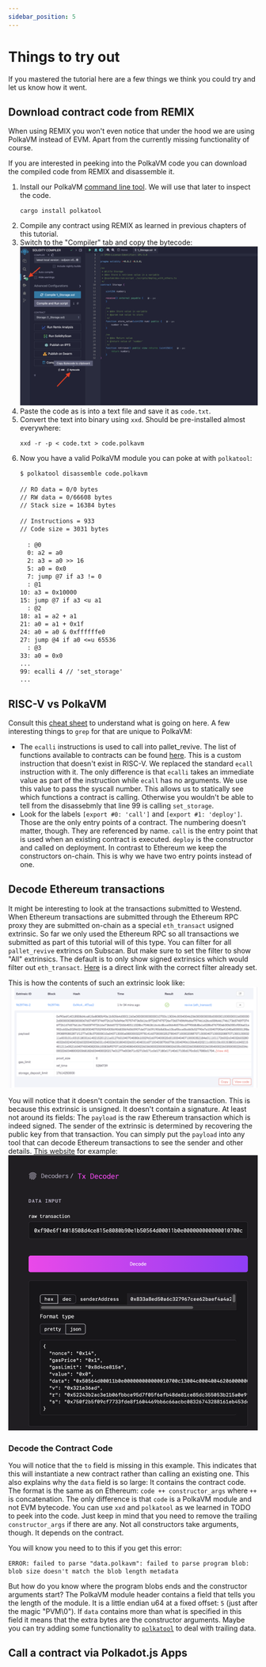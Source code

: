 ```yaml
---
sidebar_position: 5
---
```


# Things to try out

If you mastered the tutorial here are a few things we think you could try and let us know how it went.

## Download contract code from REMIX

When using REMIX you won't even notice that under the hood we are using PolkaVM instead of EVM. Apart from the currently
missing functionality of course.

If you are interested in peeking into the PolkaVM code you can download the compiled code from REMIX and disassemble it.

1. Install our PolkaVM [command line tool](https://github.com/paritytech/polkavm/tree/master/tools/polkatool). We will use that later to inspect the code.
	```
	cargo install polkatool
	```
2. Compile any contract using REMIX as learned in previous chapters of this tutorial.
3. Switch to the "Compiler" tab and copy the bytecode:
	![Download bytecode](img/download_bytecode.png)
4. Paste the code as is into a text file and save it as `code.txt`.
5. Convert the text into binary using `xxd`. Should be pre-installed almost everywhere:
	```
	xxd -r -p < code.txt > code.polkavm
	```
6. Now you have a valid PolkaVM module you can poke at with `polkatool`:
	```
	$ polkatool disassemble code.polkavm

	// RO data = 0/0 bytes
	// RW data = 0/66608 bytes
	// Stack size = 16384 bytes

	// Instructions = 933
	// Code size = 3031 bytes

	  : @0
	  0: a2 = a0
	  2: a3 = a0 >> 16
	  5: a0 = 0x0
	  7: jump @7 if a3 != 0
	  : @1
	10: a3 = 0x10000
	15: jump @7 if a3 <u a1
	  : @2
	18: a1 = a2 + a1
	21: a0 = a1 + 0x1f
	24: a0 = a0 & 0xffffffe0
	27: jump @4 if a0 <=u 65536
	  : @3
	33: a0 = 0x0
	...
	99: ecalli 4 // 'set_storage'
	...
	```

## RISC-V vs PolkaVM

Consult this [cheat sheet](https://projectf.io/posts/riscv-cheat-sheet/) to understand what is going on here.
A few interesting things to `grep` for that are unique to PolkaVM:

*  The `ecalli` instructions is used to call into pallet_revive. The list of functions available to contracts can be found
[here](https://docs.rs/pallet-revive/latest/pallet_revive/trait.SyscallDoc.html). This is a custom instruction that doesn't exist in RISC-V. We replaced the
standard `ecall` instruction with it. The only difference is that `ecalli` takes an immediate value as part of the instruction while `ecall` has no arguments.
We use this value to pass the syscall number. This allows us to statically see which functions a contract is calling. Otherwise you wouldn't be able to tell
from the disassebmly that line 99 is calling `set_storage`.
* Look for the labels `[export #0: 'call']` and `[export #1: 'deploy']`. Those are the only entry points of a contract. The numbering doesn't matter, though. They
are referenced by name. `call` is the entry point that is used when an existing contract is executed. `deploy` is the constructor and called on deployment. In contrast to
Ethereum we keep the constructors on-chain. This is why we have two entry points instead of one.

## Decode Ethereum transactions

It might be interesting to look at the transactions submitted to Westend. When Ethereum transactions are submitted through
the Ethereum RPC proxy they are submitted on-chain as a special `eth_transact` usigned extrinsic. So far we only used the Ethereum
RPC so all transactions we submitted as part of this tutorial will of this type. You can filter for all `pallet_revive` extrincs
on Subscan. But make sure to set the filter to show "All" extrinsics. The default is to only show signed extrinsics which would
filter out `eth_transact`. [Here](https://assethub-westend.subscan.io/extrinsic?page=1&time_dimension=date&signed=all&module=revive)
is a direct link with the correct filter already set.

This is how the contents of such an extrinsic look like:
![Subscan](img/subscan.png)

You will notice that it doesn't contain the sender of the transaction. This is because this extrinsic is unsigned. It
doesn't contain a signature. At least not around its fields: The `payload` is the raw Ethereum transaction which is indeed
signed. The sender of the extrinsic is determined by recovering the public key from that transaction. You can simply put the
`payload` into any tool that can decode Ethereum transactions to see the sender and other details.
[This website](https://tools.deth.net/tx-decoder) for example:
![Decode](img/decode.png)

### Decode the Contract Code

You will notice that the `to` field is missing in this example. This indicates that this will instantiate a new contract rather than calling
an existing one. This also explains why the `data` field is so large: It contains the contract code. The format is the same as on Ethereum:
`code ++ constructor_args` where `++` is concatenation. The only difference is that `code` is a PolkaVM module and not EVM bytecode. You can use
`xxd` and `polkatool` as we learned in TODO to peek into the code. Just keep in mind that you need to remove the trailing `constructor_args` if
there are any. Not all constructors take arguments, though. It depends on the contract.

You will know you need to to this if you get this error:
```
ERROR: failed to parse "data.polkavm": failed to parse program blob: blob size doesn't match the blob length metadata
```

But how do you know where the program blobs ends and the constructor arguments start? The PolkaVM module header contains a field that tells
you the length of the module. It is a little endian u64 at a fixed offset: `5` (just after the magic "PVM\0"). If `data` contains more than what
is specified in this field it means that the extra bytes are the constructor arguments. Maybe you can try adding some functionality
to [`polkatool`](https://github.com/paritytech/polkavm/tree/master/tools/polkatool) to deal with trailing data.


## Call a contract via Polkadot.js Apps
